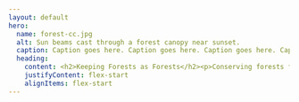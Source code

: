 ```yaml
---
layout: default
hero:
  name: forest-cc.jpg
  alt: Sun beams cast through a forest canopy near sunset.
  caption: Caption goes here. Caption goes here. Caption goes here. Caption goes here. 
  heading: 
    content: <h2>Keeping Forests as Forests</h2><p>Conserving forests for future generations</p>
    justifyContent: flex-start
    alignItems: flex-start
---
```

